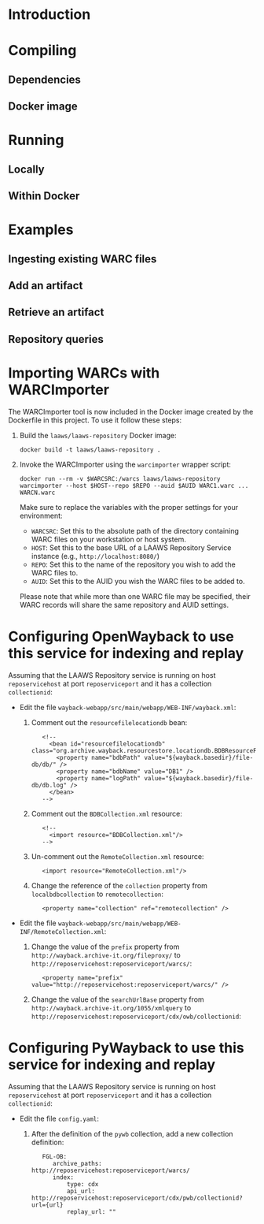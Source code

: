 # Introduction

# Compiling
## Dependencies
## Docker image

# Running
## Locally
## Within Docker

# Examples
## Ingesting existing WARC files
## Add an artifact
## Retrieve an artifact
## Repository queries

# Importing WARCs with WARCImporter
The WARCImporter tool is now included in the Docker image created by the Dockerfile in 
this project. To use it follow these steps:

1. Build the `laaws/laaws-repository` Docker image:

    `docker build -t laaws/laaws-repository .`
    
1. Invoke the WARCImporter using the `warcimporter` wrapper script:

    `docker run --rm -v $WARCSRC:/warcs laaws/laaws-repository warcimporter --host $HOST--repo $REPO --auid $AUID WARC1.warc ... WARCN.warc`

    Make sure to replace the variables with the proper settings for your environment:
    * `WARCSRC`: Set this to the absolute path of the directory containing WARC files on your workstation
    or host system.
    * `HOST`: Set this to the base URL of a LAAWS Repository Service instance (e.g., `http://localhost:8080/`)
    * `REPO`: Set this to the name of the repository you wish to add the WARC files to.
    * `AUID`: Set this to the AUID you wish the WARC files to be added to.
    
    Please note that while more than one WARC file may be specified, their WARC records will share the same
    repository and AUID settings.

# Configuring OpenWayback to use this service for indexing and replay
  Assuming that the LAAWS Repository service is running on host `reposervicehost` at port `reposerviceport` and it has a collection `collectionid`:
  
  * Edit the file `wayback-webapp/src/main/webapp/WEB-INF/wayback.xml`:
    1. Comment out the `resourcefilelocationdb` bean:

              <!--  
                <bean id="resourcefilelocationdb" class="org.archive.wayback.resourcestore.locationdb.BDBResourceFileLocationDB">  
                  <property name="bdbPath" value="${wayback.basedir}/file-db/db/" />  
                  <property name="bdbName" value="DB1" />  
                  <property name="logPath" value="${wayback.basedir}/file-db/db.log" />  
                </bean>  
              -->
    2. Comment out the `BDBCollection.xml` resource:

              <!--  
                <import resource="BDBCollection.xml"/>  
              -->
    3. Un-comment out the `RemoteCollection.xml` resource:

              <import resource="RemoteCollection.xml"/>
    4. Change the reference of the `collection` property from `localbdbcollection` to `remotecollection`:

              <property name="collection" ref="remotecollection" />
  
  * Edit the file `wayback-webapp/src/main/webapp/WEB-INF/RemoteCollection.xml`:
    1. Change the value of the `prefix` property from `http://wayback.archive-it.org/fileproxy/` to `http://reposervicehost:reposerviceport/warcs/`:

              <property name="prefix" value="http://reposervicehost:reposerviceport/warcs/" />
    2. Change the value of the `searchUrlBase` property from `http://wayback.archive-it.org/1055/xmlquery` to `http://reposervicehost:reposerviceport/cdx/owb/collectionid`:
              <property name="searchUrlBase" value="http://reposervicehost:reposerviceport/cdx/owb/collectionid" />

# Configuring PyWayback to use this service for indexing and replay
  Assuming that the LAAWS Repository service is running on host `reposervicehost` at port `reposerviceport` and it has a collection `collectionid`:
  
  * Edit the file `config.yaml`:
    1. After the definition of the `pywb` collection, add a new collection definition:

              FGL-OB:
                 archive_paths: http://reposervicehost:reposerviceport/warcs/
                 index:
                     type: cdx
                     api_url: http://reposervicehost:reposerviceport/cdx/pwb/collectionid?url={url}
                     replay_url: ""
  